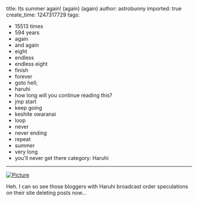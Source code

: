 title: Its summer again! (again) (again)
author: astrobunny
imported: true
create_time: 1247317729
tags:
- 15513 times
- 594 years
- again
- and again
- eight
- endless
- endless eight
- finish
- forever
- goto hell;
- haruhi
- how long will you continue reading this?
- jmp start
- keep going
- keshite owaranai
- loop
- never
- never ending
- repeat
- summer
- very long
- you'll never get there
category: Haruhi
---
 [![](wp-uploads/2009/07/wpid-suzumiya-haruhi-2009-15-large-04-500x281.jpg "Picture")](/images/wp-uploads/2009/07/wpid-suzumiya-haruhi-2009-15-large-04.jpg)  
  
Heh. I can so see those bloggers with Haruhi broadcast order speculations on their site deleting posts now...
